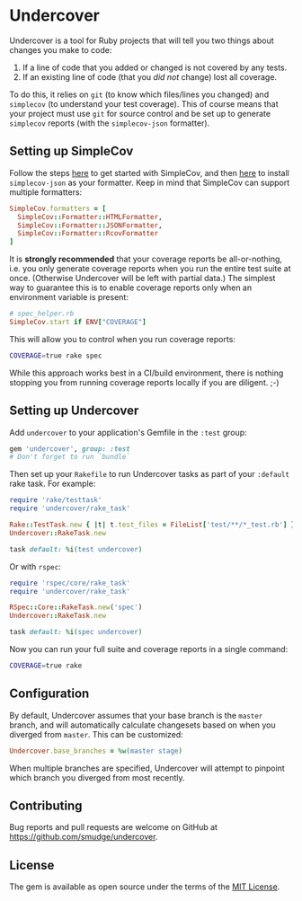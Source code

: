 # Undercover

Undercover is a tool for Ruby projects that will tell you two things about changes you make to code:

1. If a line of code that you added or changed is not covered by any tests.
2. If an existing line of code (that you _did not_ change) lost all coverage.

To do this, it relies on `git` (to know which files/lines you changed) and `simplecov` (to understand your test coverage). This of course
means that your project must use `git` for source control and be set up to generate `simplecov` reports (with the `simplecov-json`
formatter).

## Setting up SimpleCov

Follow the steps [here](https://github.com/colszowka/simplecov#getting-started) to get started with SimpleCov, and then
[here](https://github.com/vicentllongo/simplecov-json#usage) to install `simplecov-json` as your formatter. Keep in mind that SimpleCov can
support multiple formatters:

```ruby
SimpleCov.formatters = [
  SimpleCov::Formatter::HTMLFormatter,
  SimpleCov::Formatter::JSONFormatter,
  SimpleCov::Formatter::RcovFormatter
]
```

It is **strongly recommended** that your coverage reports be all-or-nothing, i.e. you only generate coverage reports when you run the entire
test suite at once. (Otherwise Undercover will be left with partial data.) The simplest way to guarantee this is to enable coverage reports
only when an environment variable is present:

```ruby
# spec_helper.rb
SimpleCov.start if ENV["COVERAGE"]
```

This will allow you to control when you run coverage reports:

```bash
COVERAGE=true rake spec
```

While this approach works best in a CI/build environment, there is nothing stopping you from running coverage reports locally if you are
diligent. ;-)

## Setting up Undercover

Add `undercover` to your application's Gemfile in the `:test` group:

```ruby
gem 'undercover', group: :test
# Don't forget to run `bundle`
```

Then set up your `Rakefile` to run Undercover tasks as part of your `:default` rake task. For example:

```ruby
require 'rake/testtask'
require 'undercover/rake_task'

Rake::TestTask.new { |t| t.test_files = FileList['test/**/*_test.rb'] }
Undercover::RakeTask.new

task default: %i(test undercover)
```

Or with `rspec`:

```ruby
require 'rspec/core/rake_task'
require 'undercover/rake_task'

RSpec::Core::RakeTask.new('spec')
Undercover::RakeTask.new

task default: %i(spec undercover)
```

Now you can run your full suite and coverage reports in a single command:

```bash
COVERAGE=true rake
```

## Configuration

By default, Undercover assumes that your base branch is the `master` branch, and will automatically calculate changesets based on when you
diverged from `master`. This can be customized:

```ruby
Undercover.base_branches = %w(master stage)
```

When multiple branches are specified, Undercover will attempt to pinpoint which branch you diverged from most recently.

## Contributing

Bug reports and pull requests are welcome on GitHub at https://github.com/smudge/undercover.

## License

The gem is available as open source under the terms of the [MIT License](http://opensource.org/licenses/MIT).
